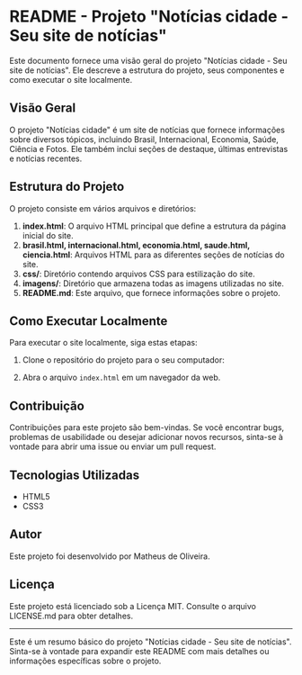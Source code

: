# README - Projeto "Notícias cidade - Seu site de notícias"

Este documento fornece uma visão geral do projeto "Notícias cidade - Seu site de notícias". Ele descreve a estrutura do projeto, seus componentes e como executar o site localmente.

## Visão Geral

O projeto "Notícias cidade" é um site de notícias que fornece informações sobre diversos tópicos, incluindo Brasil, Internacional, Economia, Saúde, Ciência e Fotos. Ele também inclui seções de destaque, últimas entrevistas e notícias recentes.

## Estrutura do Projeto

O projeto consiste em vários arquivos e diretórios:

1. **index.html**: O arquivo HTML principal que define a estrutura da página inicial do site.
2. **brasil.html, internacional.html, economia.html, saude.html, ciencia.html**: Arquivos HTML para as diferentes seções de notícias do site.
3. **css/**: Diretório contendo arquivos CSS para estilização do site.
4. **imagens/**: Diretório que armazena todas as imagens utilizadas no site.
5. **README.md**: Este arquivo, que fornece informações sobre o projeto.

## Como Executar Localmente

Para executar o site localmente, siga estas etapas:

1. Clone o repositório do projeto para o seu computador:


2. Abra o arquivo `index.html` em um navegador da web.

## Contribuição

Contribuições para este projeto são bem-vindas. Se você encontrar bugs, problemas de usabilidade ou desejar adicionar novos recursos, sinta-se à vontade para abrir uma issue ou enviar um pull request.

## Tecnologias Utilizadas

- HTML5
- CSS3

## Autor

Este projeto foi desenvolvido por Matheus de Oliveira.

## Licença

Este projeto está licenciado sob a Licença MIT. Consulte o arquivo LICENSE.md para obter detalhes.

---

Este é um resumo básico do projeto "Notícias cidade - Seu site de notícias". Sinta-se à vontade para expandir este README com mais detalhes ou informações específicas sobre o projeto.
